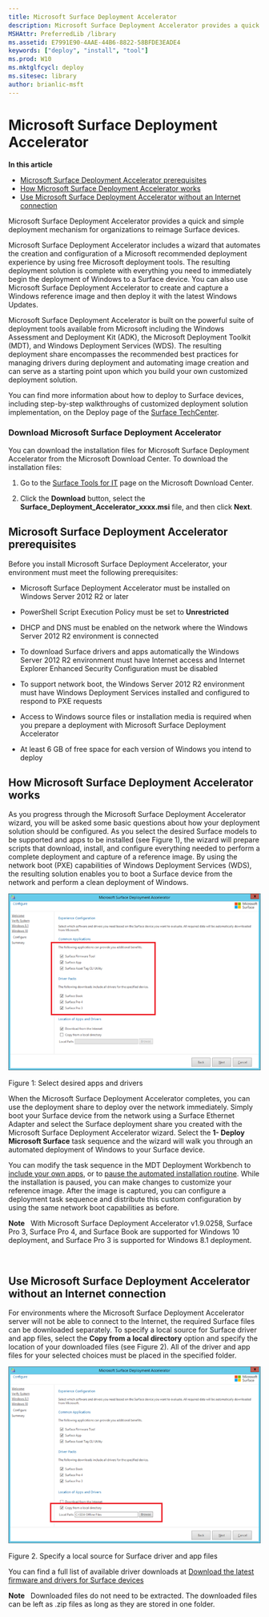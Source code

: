 ```yaml
---
title: Microsoft Surface Deployment Accelerator
description: Microsoft Surface Deployment Accelerator provides a quick and simple deployment mechanism for organizations to reimage Surface devices.
MSHAttr: PreferredLib /library
ms.assetid: E7991E90-4AAE-44B6-8822-58BFDE3EADE4
keywords: ["deploy", "install", "tool"]
ms.prod: W10
ms.mktglfcycl: deploy
ms.sitesec: library
author: brianlic-msft
---
```


# Microsoft Surface Deployment Accelerator


**In this article**

-   [Microsoft Surface Deployment Accelerator prerequisites](#microsoft-surface-deployment-accelerator-prerequisites)
-   [How Microsoft Surface Deployment Accelerator works](#how-microsoft-surface-deployment-accelerator-works)
-   [Use Microsoft Surface Deployment Accelerator without an Internet connection](#use-microsoft-surface-deployment-accelerator-without-an-internet-connection--)

Microsoft Surface Deployment Accelerator provides a quick and simple deployment mechanism for organizations to reimage Surface devices.

Microsoft Surface Deployment Accelerator includes a wizard that automates the creation and configuration of a Microsoft recommended deployment experience by using free Microsoft deployment tools. The resulting deployment solution is complete with everything you need to immediately begin the deployment of Windows to a Surface device. You can also use Microsoft Surface Deployment Accelerator to create and capture a Windows reference image and then deploy it with the latest Windows Updates.

Microsoft Surface Deployment Accelerator is built on the powerful suite of deployment tools available from Microsoft including the Windows Assessment and Deployment Kit (ADK), the Microsoft Deployment Toolkit (MDT), and Windows Deployment Services (WDS). The resulting deployment share encompasses the recommended best practices for managing drivers during deployment and automating image creation and can serve as a starting point upon which you build your own customized deployment solution.

You can find more information about how to deploy to Surface devices, including step-by-step walkthroughs of customized deployment solution implementation, on the Deploy page of the [Surface TechCenter](http://go.microsoft.com/fwlink/p/?LinkId=691693).

### Download Microsoft Surface Deployment Accelerator

You can download the installation files for Microsoft Surface Deployment Accelerator from the Microsoft Download Center. To download the installation files:

1.  Go to the [Surface Tools for IT](http://go.microsoft.com/fwlink/p/?LinkId=618121) page on the Microsoft Download Center.

2.  Click the **Download** button, select the **Surface\_Deployment\_Accelerator\_xxxx.msi** file, and then click **Next**.

## Microsoft Surface Deployment Accelerator prerequisites


Before you install Microsoft Surface Deployment Accelerator, your environment must meet the following prerequisites:

-   Microsoft Surface Deployment Accelerator must be installed on Windows Server 2012 R2 or later

-   PowerShell Script Execution Policy must be set to **Unrestricted**

-   DHCP and DNS must be enabled on the network where the Windows Server 2012 R2 environment is connected

-   To download Surface drivers and apps automatically the Windows Server 2012 R2 environment must have Internet access and Internet Explorer Enhanced Security Configuration must be disabled

-   To support network boot, the Windows Server 2012 R2 environment must have Windows Deployment Services installed and configured to respond to PXE requests

-   Access to Windows source files or installation media is required when you prepare a deployment with Microsoft Surface Deployment Accelerator

-   At least 6 GB of free space for each version of Windows you intend to deploy

## How Microsoft Surface Deployment Accelerator works


As you progress through the Microsoft Surface Deployment Accelerator wizard, you will be asked some basic questions about how your deployment solution should be configured. As you select the desired Surface models to be supported and apps to be installed (see Figure 1), the wizard will prepare scripts that download, install, and configure everything needed to perform a complete deployment and capture of a reference image. By using the network boot (PXE) capabilities of Windows Deployment Services (WDS), the resulting solution enables you to boot a Surface device from the network and perform a clean deployment of Windows.

![figure 1](images/sda-fig1.png)

Figure 1: Select desired apps and drivers

When the Microsoft Surface Deployment Accelerator completes, you can use the deployment share to deploy over the network immediately. Simply boot your Surface device from the network using a Surface Ethernet Adapter and select the Surface deployment share you created with the Microsoft Surface Deployment Accelerator wizard. Select the **1- Deploy Microsoft Surface** task sequence and the wizard will walk you through an automated deployment of Windows to your Surface device.

You can modify the task sequence in the MDT Deployment Workbench to [include your own apps](http://go.microsoft.com/fwlink/p/?linkid=691700), or to [pause the automated installation routine](http://go.microsoft.com/fwlink/p/?linkid=691701). While the installation is paused, you can make changes to customize your reference image. After the image is captured, you can configure a deployment task sequence and distribute this custom configuration by using the same network boot capabilities as before.

**Note**  
With Microsoft Surface Deployment Accelerator v1.9.0258, Surface Pro 3, Surface Pro 4, and Surface Book are supported for Windows 10 deployment, and Surface Pro 3 is supported for Windows 8.1 deployment.

 

## <a href="" id="use-microsoft-surface-deployment-accelerator-without-an-internet-connection--"></a>Use Microsoft Surface Deployment Accelerator without an Internet connection


For environments where the Microsoft Surface Deployment Accelerator server will not be able to connect to the Internet, the required Surface files can be downloaded separately. To specify a local source for Surface driver and app files, select the **Copy from a local directory** option and specify the location of your downloaded files (see Figure 2). All of the driver and app files for your selected choices must be placed in the specified folder.

![figure 2](images/sda-fig2.png)

Figure 2. Specify a local source for Surface driver and app files

You can find a full list of available driver downloads at [Download the latest firmware and drivers for Surface devices](7662BF68-8BF7-43F7-81F5-3580A770294A)

**Note**  
Downloaded files do not need to be extracted. The downloaded files can be left as .zip files as long as they are stored in one folder.

 

 

 





